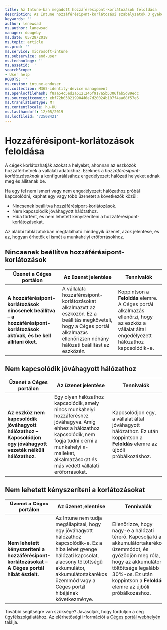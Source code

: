 ```yaml
---
title: Az Intune-ban megadott hozzáférésipont-korlátozások feloldása
description: Az Intune hozzáférésipont-korlátozási szabályzatok 3 gyakori üzenetének áttekintése és feloldásuk elsajátítása
keywords: ''
author: lenewsad
ms.author: lanewsad
manager: dougeby
ms.date: 05/28/2018
ms.topic: article
ms.prod: ''
ms.service: microsoft-intune
ms.subservice: end-user
ms.technology: ''
ms.assetid: ''
searchScope:
- User help
ROBOTS: ''
ms.custom: intune-enduser
ms.collection: M365-identity-device-management
ms.openlocfilehash: f8aa54c5ed2a5121246f917a5b5306fab5d89edc
ms.sourcegitcommit: ebf72b038219904d6e7d20024b107f4aa68f57e6
ms.translationtype: MT
ms.contentlocale: hu-HU
ms.lasthandoff: 12/05/2019
ms.locfileid: "72508421"
---
```

# <a name="resolve-access-point-restrictions"></a>Hozzáférésipont-korlátozások feloldása

A cégek korlátozhatják azokat a helyeket, ahonnan az eszközök hozzáférhetnek a vállalati adatokhoz.
Ezeknek a *hozzáférésipont-korlátozásoknak* a konfigurálásához engedélyezett hálózati helyeket adnak meg és állítanak be.  

Ha egy fel nem ismert vagy nem engedélyezett hálózathoz próbál kapcsolódni, kaphat egy vagy több üzenetet a következők közül:

* Nincsenek beállítva hozzáférésipont-korlátozások.
* Nem kapcsolódik jóváhagyott hálózathoz.
* Hiba történt, és nem lehetett kényszeríteni a hozzáférésipont-korlátozásokat.

 Az alábbi táblázatokban megtalálható mindegyik üzenet, azok jelentése, és az, hogyan érhetők el ismét a munkahelyi erőforrásokhoz.

## <a name="access-point-restrictions-not-set-up"></a>Nincsenek beállítva hozzáférésipont-korlátozások  
| Üzenet a Céges portálon | Az üzenet jelentése | Tennivalók                                                               
|------------------------|--------------------------|--------------------------|
| **A hozzáférésipont-korlátozások nincsenek beállítva – a hozzáférésipont-korlátozások aktívak, és be kell állítani őket.** | A vállalata hozzáférésipont-korlátozásokat alkalmazott az eszközön. Ez a beállítás megköveteli, hogy a Céges portál alkalmazás ellenőrizzen néhány hálózati beállítást az eszközén. | Koppintson a **Feloldás** elemre. A Céges portál alkalmazás ellenőrzi, hogy az eszköz a vállalat által engedélyezett hálózathoz kapcsolódik-e. |

## <a name="not-connected-to-an-approved-network"></a>Nem kapcsolódik jóváhagyott hálózathoz  

| Üzenet a Céges portálon | Az üzenet jelentése | Tennivalók                                                                   
|------------------------|-----------------------------------|--------------------------|
| **Az eszköz nem kapcsolódik jóváhagyott hálózathoz – Kapcsolódjon egy jóváhagyott vezeték nélküli hálózathoz.** | Egy olyan hálózathoz kapcsolódik, amely nincs munkahelyi hozzáféréshez jóváhagyva. Amíg ehhez a hálózathoz kapcsolódik, nem fogja tudni elérni a munkahelyi e-maileket, alkalmazásokat és más védett vállalati erőforrásokat. | Kapcsolódjon egy, a vállalat által jóváhagyott hálózathoz. Ez után koppintson a **Feloldás** elemre az újbóli próbálkozáshoz. |

## <a name="restrictions-couldnt-be-enforced"></a>Nem lehetett kényszeríteni a korlátozásokat  

| Üzenet a Céges portálon | Az üzenet jelentése | Tennivalók                                                                      
|------------------------|-----------------------------------|--------------------------|
| **Nem lehetett kényszeríteni a hozzáférésipont-korlátozásokat – A Céges portál hibát észlelt.** | Az Intune nem tudja megállapítani, hogy egy jóváhagyott hálózathoz kapcsolódik-e. Ez a hiba lehet gyenge hálózati kapcsolat, alacsony töltöttségű akkumulátor, akkumulátortakarékos üzemmód vagy a Céges portál hibájának következménye. | Ellenőrizze, hogy nagy-e a hálózati térerő. Kapcsolja ki a akkumulátortakarékos üzemmódot, és győződjön meg róla, hogy az akkumulátor töltöttsége legalább 30%-os. Ez után koppintson a **Feloldás** elemre az újbóli próbálkozáshoz. 

További segítségre van szüksége? Javasoljuk, hogy forduljon a cég ügyfélszolgálatához. Az elérhetőségi információt a [Céges portál webhelyén](https://portal.manage.microsoft.com/#HelpDeskDialog) találja.
